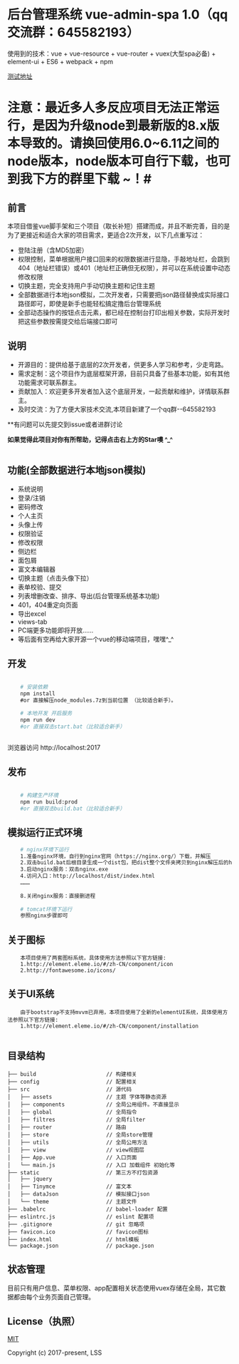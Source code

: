 # 后台管理系统 vue-admin-spa 1.0（qq交流群：645582193） #
使用到的技术：vue + vue-resource + vue-router + vuex(大型spa必备) + element-ui + ES6 + webpack + npm 

[测试地址](https://lss5270.github.io/vue-admin-spa-demo)

# 注意：最近多人多反应项目无法正常运行，是因为升级node到最新版的8.x版本导致的。请换回使用6.0~6.11之间的node版本，node版本可自行下载，也可到我下方的群里下载 ~！#
## 前言
本项目借鉴vue脚手架和三个项目（取长补短）搭建而成，并且不断完善，目的是为了更接近和适合大家的项目需求，更适合2次开发，以下几点重写过：
- 登陆注册（含MD5加密）
- 权限控制，菜单根据用户接口回来的权限数据进行显隐，手敲地址栏，会跳到404（地址栏错误）或401（地址栏正确但无权限），并可以在系统设置中动态修改权限
- 切换主题，完全支持用户手动切换主题和记住主题
- 全部数据进行本地json模拟，二次开发者，只需要把json路径替换成实际接口路径即可，即使是新手也能轻松搞定撸后台管理系统
- 全部动态操作的按钮点击元素，都已经在控制台打印出相关参数，实际开发时把这些参数按需提交给后端接口即可


## 说明
- 开源目的：提供给基于底层的2次开发者，供更多人学习和参考，少走弯路。
- 需求定制：这个项目作为底层框架开源，目前只具备了些基本功能，如有其他功能需求可联系群主。
- 贡献加入：欢迎更多开发者加入这个底层开发，一起贡献和维护，详情联系群主。
- 及时交流：为了方便大家技术交流,本项目新建了一个qq群--645582193

**有问题可以先提交到issue或者进群讨论

**如果觉得此项目对你有所帮助，记得点击右上方的Star噢 ^_^**

``` **注意：该项目目前使用element-ui@1.3.3+版本,所以最低兼容 Vue 2.3.0**
```

## 功能(全部数据进行本地json模拟)
- 系统说明
- 登录/注销
- 密码修改
- 个人主页
- 头像上传
- 权限验证
- 修改权限
- 侧边栏
- 面包屑
- 富文本编辑器
- 切换主题（点击头像下拉）
- 表单校验、提交
- 列表增删改查、排序、导出(后台管理系统基本功能)
- 401，404重定向页面
- 导出excel
- views-tab
- PC端更多功能即将开放……
- 等后面有空再给大家开源一个vue的移动端项目，嘿嘿^_^

## 开发
```bash
   
    # 安装依赖
    npm install
    #or 直接解压node_modules.7z到当前位置 （比较适合新手）。

    # 本地开发 开启服务
    npm run dev
    #or 直接双击start.bat（比较适合新手）
```
```[下载node_modules](http://pan.baidu.com/s/1eSL4I8y)
```

浏览器访问 http://localhost:2017

## 发布
```bash
  
    # 构建生产环境
    npm run build:prod
    #or 直接双击build.bat（比较适合新手）
```
## 模拟运行正式环境
```bash
    # nginx环境下运行
    1.准备nginx环境，自行到nginx官网（https://nginx.org/）下载，并解压
    2.双击build.bat后根目录生成一个dist包，把dist整个文件夹拷贝到nginx解压后的html下
    3.启动nginx服务：双击nginx.exe
    4.访问入口：http://localhost/dist/index.html
    ………
    
    8.关闭nginx服务：直接删进程
    
    # tomcat环境下运行
    参照nginx步骤即可
```

## 关于图标
```
    本项目使用了两套图标系统，具体使用方法参照以下官方链接:
    1.http://element.eleme.io/#/zh-CN/component/icon
    2.http://fontawesome.io/icons/
```
## 关于UI系统
```
    由于bootstrap不支持mvvm已弃用，本项目使用了全新的elementUI系统，具体使用方法参照以下官方链接:
    1.http://element.eleme.io/#/zh-CN/component/installation
    
```

## 目录结构
```shell
├── build                      // 构建相关  
├── config                     // 配置相关
├── src                        // 源代码
│   ├── assets                 // 主题 字体等静态资源
│   ├── components             // 全局公用组件。不直接显示
│   ├── global                 // 全局指令
│   ├── filtres                // 全局filter
│   ├── router                 // 路由
│   ├── store                  // 全局store管理
│   ├── utils                  // 全局公用方法
│   ├── view                   // view视图层
│   ├── App.vue                // 入口页面
│   └── main.js                // 入口 加载组件 初始化等
├── static                     // 第三方不打包资源
│   ├── jquery
│   ├── Tinymce                // 富文本
│   ├── dataJson               // 模拟接口json
│   └── theme                  // 主题文件
├── .babelrc                   // babel-loader 配置
├── eslintrc.js                // eslint 配置项
├── .gitignore                 // git 忽略项
├── favicon.ico                // favicon图标
├── index.html                 // html模板
└── package.json               // package.json

```


## 状态管理
目前只有用户信息、菜单权限、app配置相关状态使用vuex存储在全局，其它数据都由每个业务页面自己管理。


## License（执照）

[MIT](http://opensource.org/licenses/MIT)

Copyright (c) 2017-present, LSS






